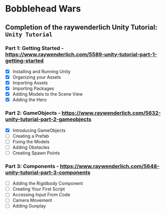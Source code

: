 # Bobblehead Wars

## Completion of the raywenderlich Unity Tutorial: `Unity Tutorial`

### Part 1: Getting Started - https://www.raywenderlich.com/5589-unity-tutorial-part-1-getting-started
- [X] Installing and Running Unity
- [X] Organizing your Assets
- [X] Importing Assets
- [X] Importing Packages
- [X] Adding Models to the Scene View
- [X] Adding the Hero

### Part 2: GameObjects - https://www.raywenderlich.com/5632-unity-tutorial-part-2-gameobjects
- [X] Introducing GameObjects
- [ ] Creating a Prefab
- [ ] Fixing the Models
- [ ] Adding Obstacles
- [ ] Creating Spawn Points

### Part 3: Components - https://www.raywenderlich.com/5648-unity-tutorial-part-3-components
- [ ] Adding the Rigidbody Component
- [ ] Creating Your First Script
- [ ] Accessing Input From Code
- [ ] Camera Movement
- [ ] Adding Gunplay
